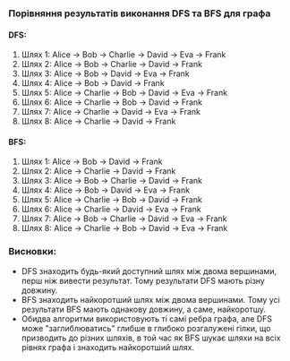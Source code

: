 ### Порівняння результатів виконання DFS та BFS для графа

#### DFS:
1. Шлях 1: Alice -> Bob -> Charlie -> David -> Eva -> Frank
2. Шлях 2: Alice -> Bob -> Charlie -> David -> Frank
3. Шлях 3: Alice -> Bob -> David -> Eva -> Frank
4. Шлях 4: Alice -> Bob -> David -> Frank
5. Шлях 5: Alice -> Charlie -> Bob -> David -> Eva -> Frank
6. Шлях 6: Alice -> Charlie -> Bob -> David -> Frank
7. Шлях 7: Alice -> Charlie -> David -> Eva -> Frank
8. Шлях 8: Alice -> Charlie -> David -> Frank

#### BFS:
1. Шлях 1: Alice -> Bob -> David -> Frank
2. Шлях 2: Alice -> Charlie -> David -> Frank
3. Шлях 3: Alice -> Bob -> Charlie -> David -> Frank
4. Шлях 4: Alice -> Bob -> David -> Eva -> Frank
5. Шлях 5: Alice -> Charlie -> Bob -> David -> Frank
6. Шлях 6: Alice -> Charlie -> David -> Eva -> Frank
7. Шлях 7: Alice -> Bob -> Charlie -> David -> Eva -> Frank
8. Шлях 8: Alice -> Charlie -> Bob -> David -> Eva -> Frank

### Висновки:
- DFS знаходить будь-який доступний шлях між двома вершинами, перш ніж вивести результат. Тому результати DFS мають різну довжину.
- BFS знаходить найкоротший шлях між двома вершинами. Тому усі результати BFS мають однакову довжину, а саме, найкоротшу.
- Обидва алгоритми використовують ті самі ребра графа, але DFS може "заглиблюватись" глибше в глибоко розгалужені гілки, що призводить до різних шляхів, в той час як BFS шукає шляхи на всіх рівнях графа і знаходить найкоротший шлях.

